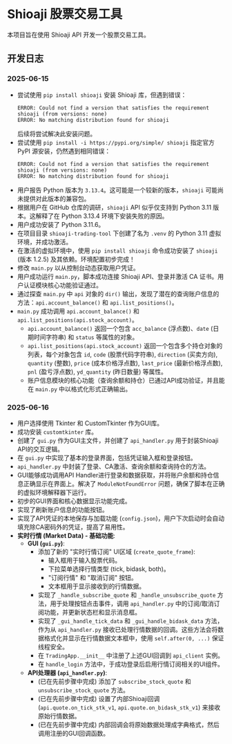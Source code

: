 # Shioaji 股票交易工具

本项目旨在使用 Shioaji API 开发一个股票交易工具。

## 开发日志

### 2025-06-15
*   尝试使用 `pip install shioaji` 安装 Shioaji 库，但遇到错误：
    ```
    ERROR: Could not find a version that satisfies the requirement shioaji (from versions: none)
    ERROR: No matching distribution found for shioaji
    ```
    后续将尝试解决此安装问题。
*   尝试使用 `pip install -i https://pypi.org/simple/ shioaji` 指定官方 PyPI 源安装，仍然遇到相同错误：
    ```
    ERROR: Could not find a version that satisfies the requirement shioaji (from versions: none)
    ERROR: No matching distribution found for shioaji
    ```
*   用户报告 Python 版本为 `3.13.4`。这可能是一个较新的版本，`shioaji` 可能尚未提供对此版本的兼容包。
*   根据用户在 GitHub 仓库的调研，`shioaji` API 似乎仅支持到 Python 3.11 版本。这解释了在 Python 3.13.4 环境下安装失败的原因。
*   用户成功安装了 Python 3.11.6。
*   在项目目录 `shioaji-trading-tool` 下创建了名为 `.venv` 的 Python 3.11 虚拟环境，并成功激活。
*   在激活的虚拟环境中，使用 `pip install shioaji` 命令成功安装了 `shioaji` (版本 1.2.5) 及其依赖。环境配置初步完成！
*   修改 `main.py` 以从控制台动态获取用户凭证。
*   用户成功运行 `main.py`，脚本成功连接 Shioaji API、登录并激活 CA 证书。用户认证模块核心功能验证通过。
*   通过探查 `main.py` 中 `api` 对象的 `dir()` 输出，发现了潜在的查询账户信息的方法：`api.account_balance()` 和 `api.list_positions()`。
*   `main.py` 成功调用 `api.account_balance()` 和 `api.list_positions(api.stock_account)`。
    *   `api.account_balance()` 返回一个包含 `acc_balance` (浮点数)、`date` (日期时间字符串) 和 `status` 等属性的对象。
    *   `api.list_positions(api.stock_account)` 返回一个包含多个持仓对象的列表，每个对象包含 `id`, `code` (股票代码字符串), `direction` (买卖方向), `quantity` (整数), `price` (成本价格浮点数), `last_price` (最新价格浮点数), `pnl` (盈亏浮点数), `yd_quantity` (昨日数量) 等属性。
    *   账户信息模块的核心功能（查询余额和持仓）已通过API成功验证，并且能在 `main.py` 中以格式化形式正确输出。

### 2025-06-16
*   用户选择使用 Tkinter 和 CustomTkinter 作为GUI库。
*   成功安装 `customtkinter` 库。
*   创建了 `gui.py` 作为GUI主文件，并创建了 `api_handler.py` 用于封装Shioaji API的交互逻辑。
*   在 `gui.py` 中实现了基本的登录界面，包括凭证输入框和登录按钮。
*   `api_handler.py` 中封装了登录、CA激活、查询余额和查询持仓的方法。
*   GUI能够成功调用API Handler进行登录和数据获取，并将账户余额和持仓信息正确显示在界面上。解决了 `ModuleNotFoundError` 问题，确保了脚本在正确的虚拟环境解释器下运行。
*   初步的GUI界面和核心数据显示功能完成。
*   实现了刷新账户信息的功能按钮。
*   实现了API凭证的本地保存与加载功能 (`config.json`)，用户下次启动时会自动填充除CA密码外的凭证，提高了易用性。
*   **实时行情 (Market Data) - 基础功能**:
    *   **GUI (`gui.py`)**:
        *   添加了新的 "实时行情订阅" UI区域 (`create_quote_frame`):
            *   输入框用于输入股票代码。
            *   下拉菜单选择行情类型 (tick, bidask, both)。
            *   "订阅行情" 和 "取消订阅" 按钮。
            *   文本框用于显示接收到的行情数据。
        *   实现了 `_handle_subscribe_quote` 和 `_handle_unsubscribe_quote` 方法，用于处理按钮点击事件，调用 `api_handler.py` 中的订阅/取消订阅功能，并更新状态栏和显示消息框。
        *   实现了 `_gui_handle_tick_data` 和 `_gui_handle_bidask_data` 方法，作为从 `api_handler.py` 接收已处理行情数据的回调。这些方法会将数据格式化并显示在行情数据文本框中，使用 `self.after(0, ...)` 保证线程安全。
        *   在 `TradingApp.__init__` 中注册了上述GUI回调到 `api_client` 实例。
        *   在 `handle_login` 方法中，于成功登录后启用行情订阅相关的UI组件。
    *   **API处理器 (`api_handler.py`)**:
        *   (已在先前步骤中完成) 添加了 `subscribe_stock_quote` 和 `unsubscribe_stock_quote` 方法。
        *   (已在先前步骤中完成) 设置了内部Shioaji回调 (`api.quote.on_tick_stk_v1`, `api.quote.on_bidask_stk_v1`) 来接收原始行情数据。
        *   (已在先前步骤中完成) 内部回调会将原始数据处理成字典格式，然后调用注册的GUI回调函数。